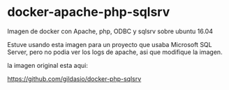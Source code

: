# docker-apache-php-sqlsrv
Imagen de docker con Apache, php, ODBC y sqlsrv sobre ubuntu 16.04

Estuve usando esta imagen para un proyecto que usaba Microsoft SQL Server, pero no podia ver los logs de apache, asi que modifique la imagen.

la imagen original esta aqui:

https://github.com/gildasio/docker-php-sqlsrv
